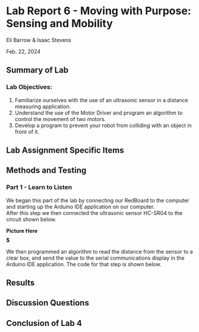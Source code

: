 # Lab Report 6 - Moving with Purpose: Sensing and Mobility
Eli Barrow & Isaac Stevens

Feb. 22, 2024

## Summary of Lab ##


### Lab Objectives: ###
1. Familiarize ourselves with the use of an ultrasonic sensor in a distance measuring
application.   
2. Understand the use of the Motor Driver and program an algorithm to control the
movement of two motors.
3. Develop a program to prevent your robot from colliding with an object in front of it.   


## Lab Assignment Specific Items ##


## Methods and Testing ##
### Part 1 - Learn to Listen ###
We began this part of the lab by connecting our RedBoard to the computer and starting up the Arduino IDE application on our computer.  
After this step we then connected the ultrasonic sensor HC-SR04 to the circuit shown below.

**Picture Here $$$$$$$$$$$$$$$$$$$$$**

We then programmed an algorithm to read the distance from the sensor to a clear box, and send the value to the serial communications display in the Arduino IDE application. The code for that step is shown below.



## Results ##






## Discussion Questions ##




## Conclusion of Lab 4 ##

